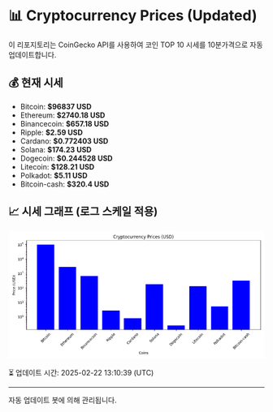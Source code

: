 
# 📊 Cryptocurrency Prices (Updated)

이 리포지토리는 CoinGecko API를 사용하여 코인 TOP 10 시세를 10분가격으로 자동 업데이트합니다.

## 💰 현재 시세
- Bitcoin: **$96837 USD**
- Ethereum: **$2740.18 USD**
- Binancecoin: **$657.18 USD**
- Ripple: **$2.59 USD**
- Cardano: **$0.772403 USD**
- Solana: **$174.23 USD**
- Dogecoin: **$0.244528 USD**
- Litecoin: **$128.21 USD**
- Polkadot: **$5.11 USD**
- Bitcoin-cash: **$320.4 USD**

## 📈 시세 그래프 (로그 스케일 적용)
![Crypto Prices](crypto_prices.png)

⏳ 업데이트 시간: 2025-02-22 13:10:39 (UTC)

---
자동 업데이트 봇에 의해 관리됩니다.
